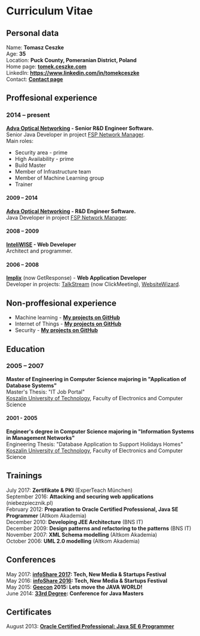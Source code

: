 # Curriculum Vitae

## Personal data
Name: **Tomasz Ceszke**  
Age: **35**  
Location: **Puck County, Pomeranian District, Poland**  
Home page: **[tomek.ceszke.com](http://tomek.ceszke.com/)**  
LinkedIn: **https://www.linkedin.com/in/tomekceszke**  
Contact: **[Contact page](http://tomek.ceszke.com/contact.html)**                  

## Proffesional experience
### 2014 – present
**[Adva Optical Networking](http://www.advaoptical.com/) - Senior R&D Engineer Software.**  
Senior Java Developer in project [FSP Network Manager](http://www.advaoptical.com/en/products/automated-network-management/fsp-network-manager.aspx).  
Main roles:
* Security area - prime
* High Availability - prime
* Build Master
* Member of Infrastructure team
* Member of Machine Learning group
* Trainer
#### 2009 – 2014
**[Adva Optical Networking](http://www.advaoptical.com/)  - R&D Engineer Software.**  
Java Developer in project [FSP Network Manager](http://www.advaoptical.com/en/products/automated-network-management/fsp-network-manager.aspx).
#### 2008 – 2009
**[InteliWISE](http://www.inteliwise.com/) - Web Developer**  
Architect and programmer.
#### 2006 – 2008
**[Implix](http://www.getresponse.com)** (now GetResponse) - **Web Application Developer**  
Developer in projects: [TalkStream](http://talkstream.com/) (now ClickMeeting), [WebsiteWizard](http://websitewizard.com/).

## Non-proffesional experience
* Machine learning - **[My projects on GitHub](https://github.com/tomekceszke?utf8=%E2%9C%93&tab=repositories&q=machine-learning)**
* Internet of Things - **[My projects on GitHub](https://github.com/tomekceszke?utf8=%E2%9C%93&tab=repositories&q=iot)**
* Security - **[My projects on GitHub](https://github.com/tomekceszke?utf8=%E2%9C%93&tab=repositories&q=offensive-security)**

## Education
### 2005 – 2007
**Master of Engineering in Computer Science majoring in "Application of Database Systems"**  
Master's Thesis: "IT Job Portal"  
[Koszalin University of Technology](http://www.tu.koszalin.pl/eng), Faculty of Electronics and Computer Science  
#### 2001 - 2005
**Engineer's degree in Computer Science majoring in "Information Systems in Management Networks"**  
Engineering Thesis: "Database Application to Support Holidays Homes"  
[Koszalin University of Technology](http://www.tu.koszalin.pl/eng), Faculty of Electronics and Computer Science

## Trainings
July 2017: **Zertifikate & PKI** (ExperTeach München)  
September 2016: **Attacking and securing web applications** (niebezpiecznik.pl)  
February 2012: **Preparation to Oracle Certified Professional, Java SE Programmer** (Altkom Akademia)  
December 2010: **Developing JEE Architecture** (BNS IT)  
December 2009: **Design patterns and refactoring to the patterns** (BNS IT)  
November 2007: **XML Schema modelling** (Altkom Akademia)  
October 2006: **UML 2.0 modelling** (Altkom Akademia)  

## Conferences
May 2017: **[infoShare 2017](https://infoshare.pl/): Tech, New Media & Startups Festival**  
May 2016: **[infoShare 2016](https://infoshare.pl/): Tech, New Media & Startups Festival**  
May 2015: **[Geecon](http://geecon.org/) 2015: Lets move the JAVA WORLD!**  
June 2014: **[33rd Degree](http://2014.33degree.org/): Conference for Java Masters** 

## Certificates
August 2013: **[Oracle Certified Professional: Java SE 6 Programmer](http://education.oracle.com/pls/web_prod-plq-dad/db_pages.getpage?page_id=5001&get_params=p_exam_id:1Z0-851&p_org_id=&lang=g)**
